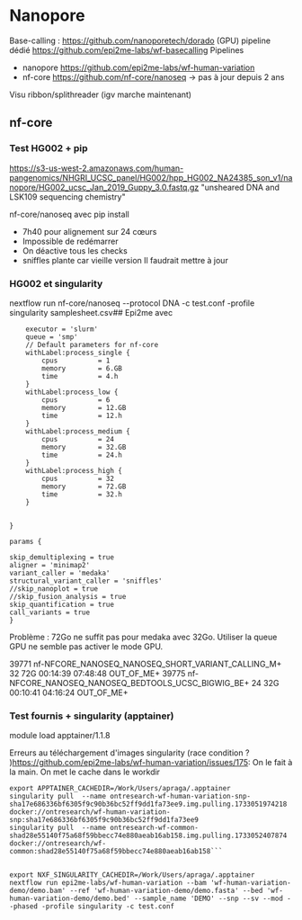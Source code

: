 # Nanopore

Base-calling : https://github.com/nanoporetech/dorado (GPU)
pipeline dédié https://github.com/epi2me-labs/wf-basecalling
Pipelines
- nanopore https://github.com/epi2me-labs/wf-human-variation
- nf-core https://github.com/nf-core/nanoseq -> pas à jour depuis 2 ans

Visu ribbon/splithreader (igv marche maintenant)

## nf-core
### Test HG002 + pip
https://s3-us-west-2.amazonaws.com/human-pangenomics/NHGRI_UCSC_panel/HG002/hpp_HG002_NA24385_son_v1/nanopore/HG002_ucsc_Jan_2019_Guppy_3.0.fastq.gz
"unsheared DNA and LSK109 sequencing chemistry"

nf-core/nanoseq avec pip install
- 7h40 pour alignement sur 24 cœurs
- Impossible de redémarrer
- On déactive tous les checks
- sniffles plante car vieille version
Il faudrait mettre à jour

### HG002 et singularity
nextflow run nf-core/nanoseq --protocol DNA  -c test.conf -profile singularity  samplesheet.csv## Epi2me
avec

```process {
    executor = 'slurm'
    queue = 'smp'
    // Default parameters for nf-core
    withLabel:process_single {
        cpus          = 1
        memory        = 6.GB
        time          = 4.h
    }
    withLabel:process_low {
        cpus          = 6
        memory        = 12.GB
        time          = 12.h
    }
    withLabel:process_medium {
        cpus          = 24
        memory        = 32.GB
        time          = 24.h
    }
    withLabel:process_high {
        cpus          = 32
        memory        = 72.GB
        time          = 32.h
    }


}

params {

skip_demultiplexing = true
aligner = 'minimap2'
variant_caller = 'medaka'
structural_variant_caller = 'sniffles'
//skip_nanoplot = true
//skip_fusion_analysis = true
skip_quantification = true
call_variants = true
}
```

Problème : 72Go ne suffit pas pour medaka avec 32Go. Utiliser la queue GPU ne semble pas activer le mode GPU.

39771        nf-NFCORE_NANOSEQ_NANOSEQ_SHORT_VARIANT_CALLING_M+         32        72G   00:14:39   07:48:48 OUT_OF_ME+
39775        nf-NFCORE_NANOSEQ_NANOSEQ_BEDTOOLS_UCSC_BIGWIG_BE+         24        32G   00:10:41   04:16:24 OUT_OF_ME+

### Test fournis + singularity (apptainer)
module load apptainer/1.1.8

Erreurs au téléchargement d'images singularity (race condition ? )https://github.com/epi2me-labs/wf-human-variation/issues/175:
On le fait à la main. On met le cache dans le workdir
```
export APPTAINER_CACHEDIR=/Work/Users/apraga/.apptainer
singularity pull  --name ontresearch-wf-human-variation-snp-sha17e686336bf6305f9c90b36bc52ff9dd1fa73ee9.img.pulling.1733051974218 docker://ontresearch/wf-human-variation-snp:sha17e686336bf6305f9c90b36bc52ff9dd1fa73ee9
singularity pull  --name ontresearch-wf-common-shad28e55140f75a68f59bbecc74e880aeab16ab158.img.pulling.1733052407874 docker://ontresearch/wf-common:shad28e55140f75a68f59bbecc74e880aeab16ab158```


export NXF_SINGULARITY_CACHEDIR=/Work/Users/apraga/.apptainer
nextflow run epi2me-labs/wf-human-variation --bam 'wf-human-variation-demo/demo.bam' --ref 'wf-human-variation-demo/demo.fasta' --bed 'wf-human-variation-demo/demo.bed' --sample_name 'DEMO' --snp --sv --mod --phased -profile singularity -c test.conf
